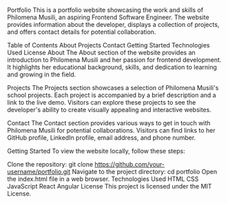 Portfolio
This is a portfolio website showcasing the work and skills of Philomena Musili, an aspiring Frontend Software Engineer. The website provides information about the developer, displays a collection of projects, and offers contact details for potential collaboration.

Table of Contents
About
Projects
Contact
Getting Started
Technologies Used
License
About
The About section of the website provides an introduction to Philomena Musili and her passion for frontend development. It highlights her educational background, skills, and dedication to learning and growing in the field.

Projects
The Projects section showcases a selection of Philomena Musili's school projects. Each project is accompanied by a brief description and a link to the live demo. Visitors can explore these projects to see the developer's ability to create visually appealing and interactive websites.

Contact
The Contact section provides various ways to get in touch with Philomena Musili for potential collaborations. Visitors can find links to her GitHub profile, LinkedIn profile, email address, and phone number.

Getting Started
To view the website locally, follow these steps:

Clone the repository: git clone https://github.com/your-username/portfolio.git
Navigate to the project directory: cd portfolio
Open the index.html file in a web browser.
Technologies Used
HTML
CSS
JavaScript
React
Angular
License
This project is licensed under the MIT License.
